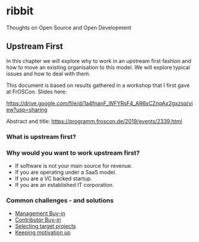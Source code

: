 # ribbit
Thoughts on Open Source and Open Development

## Upstream First

In this chapter we will explore why to work in an upstream first fashion and how to move an existing organisation to this model. We will explore typical issues and how to deal with them.

This document is based on results gathered in a workshop that I first gave at FrOSCon. Slides here:

https://drive.google.com/file/d/1a4fnanF_WFYRsF4_AR6xCZnqAx2gxzsq/view?usp=sharing

Abstract and title: https://programm.froscon.de/2019/events/2339.html

### What is upstream first?

### Why would you want to work upstream first?

* If software is not your main source for revenue.
* If you are operating under a SaaS model.
* If you are a VC backed startup.
* If you are an established IT corporation.

### Common challenges - and solutions

* [Management Buy-in](management_buy_in.md)
* [Contributor Buy-in](contributor-buy-in.md)
* [Selecting target projects](project-selection.md)
* [Keeping motivation up](motivation.md)

